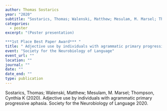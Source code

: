```yaml
---
author: Thomas Sostarics
year: "2020"
subtitle: "Sostarics, Thomas; Walenski, Matthew; Mesulam, M. Marsel; Thompson, Cynthia K."
categories:
  - poster
excerpt: "(Poster presentation)

***1st Place Best Paper Award*** "
title: " Adjective use by individuals with agrammatic primary progressive aphasia"
event: "Society for the Neurobiology of Language"
event_url: ""
location: ""
journal: ""
date: ""
date_end: ""
type: publication
---
```


Sostarics, Thomas; Walenski, Matthew; Mesulam, M. Marsel; Thompson, Cynthia K (2020). Adjective use by individuals with agrammatic primary progressive aphasia. Society for the Neurobiology of Language 2020.
